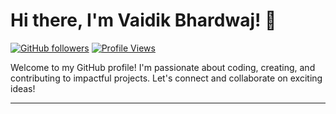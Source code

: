 # Hi there, I'm Vaidik Bhardwaj! 👋

[![GitHub followers](https://img.shields.io/github/followers/vaidikcode?label=Follow&style=social)](https://github.com/vaidikcode)
[![Profile Views](https://komarev.com/ghpvc/?username=vaidikcode&color=blue)](https://github.com/vaidikcode)

Welcome to my GitHub profile! I'm passionate about coding, creating, and contributing to impactful projects. Let's connect and collaborate on exciting ideas!

---


<!---
vaidikcode/vaidikcode is a ✨ special ✨ repository because its `README.md` (this file) appears on your GitHub profile.
You can click the Preview link to take a look at your changes.
--->
